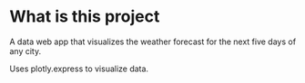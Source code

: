 # What is this project

A data web app that visualizes the weather forecast for the next five days of any city.

Uses plotly.express to visualize data.